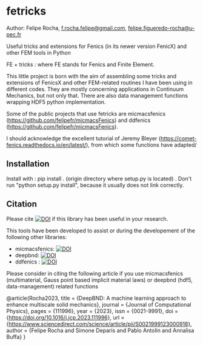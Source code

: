 # fetricks
Author: Felipe Rocha, f.rocha.felipe@gmail.com, felipe.figueredo-rocha@u-pec.fr

Useful tricks and extensions for Fenics (in its newer version FenicX) and other FEM tools in Python

FE + tricks : where FE stands for Fenics and Finite Element.

This little project is born with the aim of assembling some tricks and extensions of FenicsX and other FEM-related routines I have been using in different codes. They are mostly concerning applications in Continuum Mechanics, but not only that. There are also data management functions wrapping HDF5 python implementation.

Some of the public projects that use fetricks are micmacsfenics (https://github.com/felipefr/micmacsFenics) and ddfenics (https://github.com/felipefr/micmacsFenics).

I should acknowledge the excellent tutorial of Jeremy Bleyer (https://comet-fenics.readthedocs.io/en/latest/), from which some functions have adapted/

## Installation
Install with : pip install . (origin directory where setup.py is located) . Don't run "python setup.py install", because it usually does not link correctly.

## Citation
Please cite 
[![DOI](https://zenodo.org/badge/489339019.svg)](https://zenodo.org/badge/latestdoi/489339019) if this library has been useful in your research.

This tools have been developed to assist or during the developement of the following other libraries:
- micmacsfenics: [![DOI](https://zenodo.org/badge/341954015.svg)](https://zenodo.org/badge/latestdoi/341954015)
- deepbnd: [![DOI](https://zenodo.org/badge/341954015.svg)](https://zenodo.org/badge/latestdoi/341954015)
- ddfenics : [![DOI](https://zenodo.org/badge/DOI/10.5281/zenodo.7646226.svg)](https://doi.org/10.5281/zenodo.7646226)

Please consider in citing the following article if you use micmacsfenics (multimaterial, Gauss point based implicit material laws) or deepbnd (hdf5, data-management) related functions

@article{Rocha2023,
title = {DeepBND: A machine learning approach to enhance multiscale solid mechanics},
journal = {Journal of Computational Physics},
pages = {111996},
year = {2023},
issn = {0021-9991},
doi = {https://doi.org/10.1016/j.jcp.2023.111996},
url = {https://www.sciencedirect.com/science/article/pii/S0021999123000918},
author = {Felipe Rocha and Simone Deparis and Pablo Antolin and Annalisa Buffa}
}

